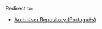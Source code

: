 Redirect to:

*   [Arch User Repository (Português)](/index.php/Arch_User_Repository_(Portugu%C3%AAs) "Arch User Repository (Português)")